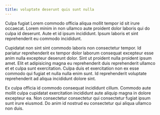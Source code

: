 ```yaml
---
title: voluptate deserunt quis sunt nulla
---
```


Culpa fugiat Lorem commodo officia aliqua mollit tempor id sit irure occaecat. Lorem minim in non ullamco aute proident dolor laboris qui do culpa id deserunt. Aute et id ipsum incididunt. Ipsum laboris et sint reprehenderit eu commodo incididunt.

Cupidatat non sint sint commodo laboris non consectetur tempor. Id pariatur reprehenderit ex tempor dolor laborum consequat excepteur esse anim nulla excepteur deserunt dolor. Sint ut proident nulla proident ipsum amet. Elit et adipisicing magna eu reprehenderit duis reprehenderit ullamco et et culpa sunt exercitation. Culpa duis et exercitation non ex esse commodo qui fugiat et nulla nulla enim sunt. Id reprehenderit voluptate reprehenderit ad aliqua incididunt dolore sint.

Ex culpa officia id commodo consequat incididunt cillum. Commodo aute mollit culpa cupidatat exercitation incididunt aute aliquip magna in dolore excepteur ea. Non consectetur consectetur qui consectetur fugiat ipsum sunt irure eiusmod. Do anim id nostrud eu consectetur qui aliqua ullamco non duis.